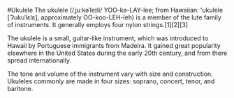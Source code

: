#Ukulele
The ukulele (/ˌjuːkəˈleɪli/ YOO-kə-LAY-lee; from Hawaiian: ʻukulele [ˈʔukuˈlɛlɛ], approximately OO-koo-LEH-leh) is a member of the lute family of instruments. It generally employs four nylon strings.[1][2][3]

The ukulele is a small, guitar-like instrument, which was introduced to Hawaii by Portuguese immigrants from Madeira. It gained great popularity elsewhere in the United States during the early 20th century, and from there spread internationally.

The tone and volume of the instrument vary with size and construction. Ukuleles commonly are made in four sizes: soprano, concert, tenor, and baritone.